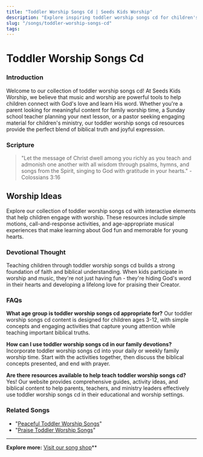 ```yaml
---
title: "Toddler Worship Songs Cd | Seeds Kids Worship"
description: "Explore inspiring toddler worship songs cd for children's worship and faith development. Biblical music resources for families and ministry."
slug: "/songs/toddler-worship-songs-cd"
tags:
---
```


# Toddler Worship Songs Cd

### Introduction

Welcome to our collection of toddler worship songs cd! At Seeds Kids Worship, we believe that music and worship are powerful tools to help children connect with God's love and learn His word. Whether you're a parent looking for meaningful content for family worship time, a Sunday school teacher planning your next lesson, or a pastor seeking engaging material for children's ministry, our toddler worship songs cd resources provide the perfect blend of biblical truth and joyful expression.

### Scripture

> "Let the message of Christ dwell among you richly as you teach and admonish one another with all wisdom through psalms, hymns, and songs from the Spirit, singing to God with gratitude in your hearts." - Colossians 3:16

## Worship Ideas

Explore our collection of toddler worship songs cd with interactive elements that help children engage with worship. These resources include simple motions, call-and-response activities, and age-appropriate musical experiences that make learning about God fun and memorable for young hearts.

### Devotional Thought

Teaching children through toddler worship songs cd builds a strong foundation of faith and biblical understanding. When kids participate in worship and music, they're not just having fun - they're hiding God's word in their hearts and developing a lifelong love for praising their Creator.

### FAQs

**What age group is toddler worship songs cd appropriate for?**
Our toddler worship songs cd content is designed for children ages 3-12, with simple concepts and engaging activities that capture young attention while teaching important biblical truths.

**How can I use toddler worship songs cd in our family devotions?**
Incorporate toddler worship songs cd into your daily or weekly family worship time. Start with the activities together, then discuss the biblical concepts presented, and end with prayer.

**Are there resources available to help teach toddler worship songs cd?**
Yes! Our website provides comprehensive guides, activity ideas, and biblical content to help parents, teachers, and ministry leaders effectively use toddler worship songs cd in their educational and worship settings.

### Related Songs

- "[Peaceful Toddler Worship Songs](/songs/peaceful-toddler-worship-songs/)"
- "[Praise Toddler Worship Songs](/songs/praise-toddler-worship-songs/)"

---

**Explore more:** [Visit our song shop](https://seedskidsworship.com/shop)**

<!-- Schema Markup -->
<script type="application/ld+json">
{
  "@context": "https://schema.org",
  "@type": "MusicRecording",
  "name": "Toddler Worship Songs Cd",
  "byArtist": {
    "@type": "MusicGroup",
    "name": "Seeds Kids Worship"
  },
  "isFamilyFriendly": true,
  "url": "https://seedskidsworship.com/songs/toddler-worship-songs-cd/"
}
</script>